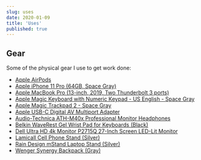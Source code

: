 ```yaml
---
slug: uses
date: 2020-01-09
title: 'Uses'
published: true
---
```


## Gear

Some of the physical gear I use to get work done:

- [Apple AirPods](https://amzn.com/B01MQWUXZS/?tag=buchea-20)
- [Apple iPhone 11 Pro (64GB, Space Gray)](https://www.apple.com/iphone-11-pro/)
- [Apple MacBook Pro (13-inch, 2019, Two Thunderbolt 3 ports)](https://support.apple.com/kb/SP799?viewlocale=en_US&locale=en_US)
- [Apple Magic Keyboard with Numeric Keypad - US English - Space Gray](https://amzn.com/B07BR9ZBZ5/?tag=buchea-20)
- [Apple Magic Trackpad 2 - Space Gray](https://amzn.com/B07BRF3ZQD/?tag=buchea-20)
- [Apple USB-C Digital AV Multiport Adapter](https://amzn.com/B00VU2K10G/?tag=buchea-20)
- [Audio-Technica ATH-M40x Professional Monitor Headphones](https://amzn.com/B00HVLUR54/?tag=buchea-20)
- [Belkin WaveRest Gel Wrist Pad for Keyboards (Black)](https://amzn.com/B00004Z5RA/?tag=buchea-20)
- [Dell Ultra HD 4k Monitor P2715Q 27-Inch Screen LED-Lit Monitor](https://amzn.com/B00PC9HFO8/?tag=buchea-20)
- [Lamicall Cell Phone Stand (Silver)](https://amzn.com/B014INJCT4/?tag=buchea-20)
- [Rain Design mStand Laptop Stand (Silver)](https://amzn.com/B000OOYECC/?tag=buchea-20)
- [Wenger Synergy Backpack (Gray)](https://amzn.com/B000NONHYY/?tag=buchea-20)

<!-- - Small gel wrist pad -->
<!-- - [Honeywell True HEPA Allergen Air Purifier, Extra-Large Room, Black](https://amzn.com/B00BWYO53G/?tag=buchea-20) -->
